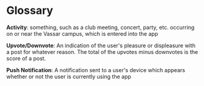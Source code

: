 # Glossary
**Activity**: something, such as a club meeting, concert, party, etc. occurring
on or near the Vassar campus, which is entered into the app

**Upvote/Downvote**: An indication of the user's pleasure or displeasure with a post for whatever reason.
The total of the upvotes minus downvotes is the score of a post.

**Push Notification**: A notification sent to a user's device which appears whether or 
not the user is currently using the app




